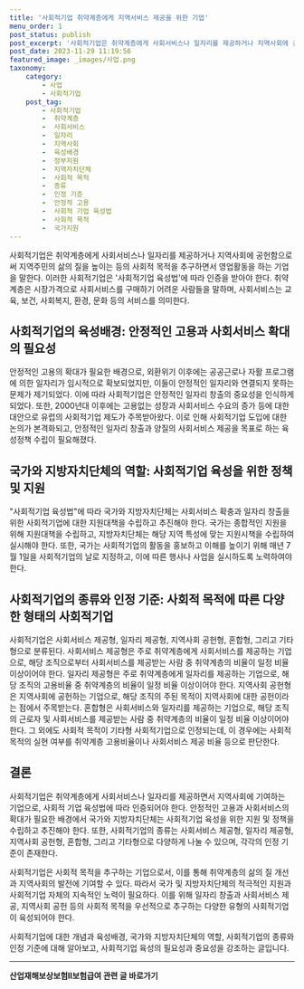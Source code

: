 ```yaml
---
title: '사회적기업 취약계층에게 지역서비스 제공을 위한 기업'
menu_order: 1
post_status: publish
post_excerpt: '사회적기업은 취약계층에게 사회서비스나 일자리를 제공하거나 지역사회에 공헌함으로써 지역주민의 삶의 질을 높이는 등의 사회적 목적을 추구하면서 영업활동을 하는 기업을 말한다. 이러한 사회적기업은  사회적기업 육성법 에 따라 인증을 받아야 한다. 취약계층은 시장가격으로 사회서비스를 구매하기 어려운 사람들을 말하며, 사회서비스는 교육, 보건, 사회복지, 환경, 문화 등의 서비스를 의미한다.'
post_date: 2023-11-29 11:19:56
featured_image: _images/사업.png
taxonomy:
    category:
        - 사업
        - 사회적기업
    post_tag:
        - 사회적기업
        -  취약계층
        -  사회서비스
        -  일자리
        -  지역사회
        -  육성배경
        -  정부지원
        -  지역자치단체
        -  사회적 목적
        -  종류
        -  인정 기준
        -  안정적 고용
        -  사회적 기업 육성법
        -  사회적 목적
        -  국가지원
---
```



사회적기업은 취약계층에게 사회서비스나 일자리를 제공하거나 지역사회에 공헌함으로써 지역주민의 삶의 질을 높이는 등의 사회적 목적을 추구하면서 영업활동을 하는 기업을 말한다. 이러한 사회적기업은 '사회적기업 육성법'에 따라 인증을 받아야 한다. 취약계층은 시장가격으로 사회서비스를 구매하기 어려운 사람들을 말하며, 사회서비스는 교육, 보건, 사회복지, 환경, 문화 등의 서비스를 의미한다.

## 사회적기업의 육성배경: 안정적인 고용과 사회서비스 확대의 필요성

안정적인 고용의 확대가 필요한 배경으로, 외환위기 이후에는 공공근로나 자활 프로그램에 의한 일자리가 임시적으로 확보되었지만, 이들이 안정적인 일자리와 연결되지 못하는 문제가 제기되었다. 이에 따라 사회적기업은 안정적인 일자리 창출의 중요성을 인식하게 되었다. 또한, 2000년대 이후에는 고용없는 성장과 사회서비스 수요의 증가 등에 대한 대안으로 유럽의 사회적기업 제도가 주목받아왔다. 이로 인해 사회적기업 도입에 대한 논의가 본격화되고, 안정적인 일자리 창출과 양질의 사회서비스 제공을 목표로 하는 육성정책 수립이 필요해졌다.

## 국가와 지방자치단체의 역할: 사회적기업 육성을 위한 정책 및 지원

"사회적기업 육성법"에 따라 국가와 지방자치단체는 사회서비스 확충과 일자리 창출을 위한 사회적기업에 대한 지원대책을 수립하고 추진해야 한다. 국가는 종합적인 지원을 위해 지원대책을 수립하고, 지방자치단체는 해당 지역 특성에 맞는 지원시책을 수립하여 실시해야 한다. 또한, 국가는 사회적기업의 활동을 홍보하고 이해를 높이기 위해 매년 7월 1일을 사회적기업의 날로 지정하고, 이에 따른 행사나 사업을 실시하도록 노력하여야 한다.

## 사회적기업의 종류와 인정 기준: 사회적 목적에 따른 다양한 형태의 사회적기업

사회적기업은 사회서비스 제공형, 일자리 제공형, 지역사회 공헌형, 혼합형, 그리고 기타형으로 분류된다. 사회서비스 제공형은 주로 취약계층에게 사회서비스를 제공하는 기업으로, 해당 조직으로부터 사회서비스를 제공받는 사람 중 취약계층의 비율이 일정 비율 이상이어야 한다. 일자리 제공형은 주로 취약계층에게 일자리를 제공하는 기업으로, 해당 조직의 고용비율 중 취약계층의 비율이 일정 비율 이상이어야 한다. 지역사회 공헌형은 지역사회에 공헌하는 기업으로, 해당 조직의 주된 목적이 지역사회에 대한 공헌이라는 점에서 주목받는다. 혼합형은 사회서비스와 일자리를 제공하는 기업으로, 해당 조직의 근로자 및 사회서비스를 제공받는 사람 중 취약계층의 비율이 일정 비율 이상이어야 한다. 그 외에도 사회적 목적이 기타형 사회적기업으로 인정되는데, 이 경우에는 사회적 목적의 실현 여부를 취약계층 고용비율이나 사회서비스 제공 비율 등으로 판단한다.

## 결론

사회적기업은 취약계층에게 사회서비스나 일자리를 제공하면서 지역사회에 기여하는 기업으로, 사회적 기업 육성법에 따라 인증되어야 한다. 안정적인 고용과 사회서비스의 확대가 필요한 배경에서 국가와 지방자치단체는 사회적기업 육성을 위한 지원 및 정책을 수립하고 추진해야 한다. 또한, 사회적기업의 종류는 사회서비스 제공형, 일자리 제공형, 지역사회 공헌형, 혼합형, 그리고 기타형으로 다양하게 나눌 수 있으며, 각각의 인정 기준이 존재한다.

사회적기업은 사회적 목적을 추구하는 기업으로서, 이를 통해 취약계층의 삶의 질 개선과 지역사회의 발전에 기여할 수 있다. 따라서 국가 및 지방자치단체의 적극적인 지원과 사회적기업 자체의 지속적인 노력이 필요하다. 이를 위해 일자리 창출과 사회서비스 제공, 지역사회 공헌 등의 사회적 목적을 우선적으로 추구하는 다양한 유형의 사회적기업이 육성되어야 한다.

사회적기업에 대한 개념과 육성배경, 국가와 지방자치단체의 역할, 사회적기업의 종류와 인정 기준에 대해 알아보고, 사회적기업 육성의 필요성과 중요성을 강조하는 글입니다.

<!-- wp:separator -->
<hr class="wp-block-separator has-alpha-channel-opacity"/>
<!-- /wp:separator -->

<!-- wp:group {"backgroundColor":"base","layout":{"type":"constrained"}} -->
<div class="wp-block-group has-base-background-color has-background"><!-- wp:paragraph {"align":"center","fontSize":"medium"} -->
<p class="has-text-align-center has-large-font-size"><strong>산업재해보상보험Ⅱ보험급여 관련 글 바로가기</strong></p>
<!-- /wp:paragraph -->


<!-- wp:latest-posts
{"categories":[{"id":10872,"count":19,"description":"","link":"https://uknowlaw.com/category/%ec%82%b0%ec%97%85%ec%9e%ac%ed%95%b4%eb%b3%b4%ec%83%81%eb%b3%b4%ed%97%98%e2%85%b1%eb%b3%b4%ed%97%98%ea%b8%89%ec%97%ac/","name":"산업재해보상보험Ⅱ보험급여","slug":"산업재해보상보험Ⅱ보험급여","taxonomy":"category","parent":0,"meta":[],"_links":{"self":[{"href":"https://uknowlaw.com/wp-json/wp/v2/categories/10872"}],"collection":[{"href":"https://uknowlaw.com/wp-json/wp/v2/categories"}],"about":[{"href":"https://uknowlaw.com/wp-json/wp/v2/taxonomies/category"}],"wp:post_type":[{"href":"https://uknowlaw.com/wp-json/wp/v2/posts?categories=10872"}],"curies":[{"name":"wp","href":"https://api.w.org/{rel}","templated":true}]}}],"postsToShow":100,"excerptLength":28,"postLayout":"grid","columns":2,"featuredImageAlign":"left","featuredImageSizeSlug":"large","fontSize":"small"} /--></div>
<!-- /wp:group -->